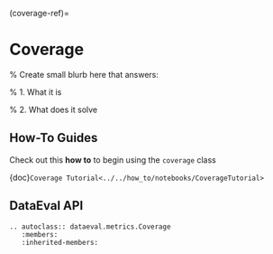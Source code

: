(coverage-ref)=
# Coverage

% Create small blurb here that answers:

% 1. What it is

% 2. What does it solve

## How-To Guides

Check out this **how to** to begin using the `coverage` class

{doc}`Coverage Tutorial<../../how_to/notebooks/CoverageTutorial>`

## DataEval API

```{eval-rst}
.. autoclass:: dataeval.metrics.Coverage
   :members:
   :inherited-members:
```
